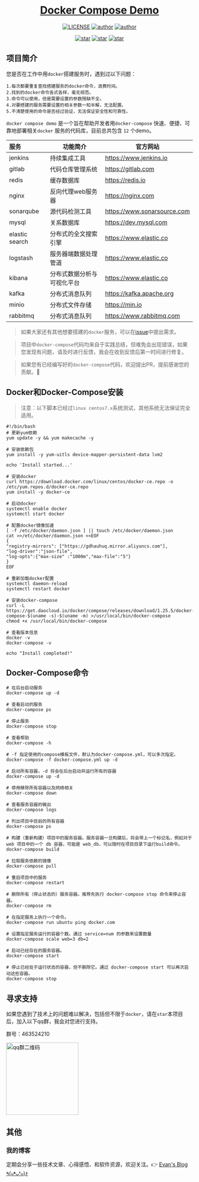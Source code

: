 <h1 align="center"><a href="https://github.com/wangming2674/docker-compose-demo" target="_blank">Docker Compose Demo</a></h1>
<p align="center">
  <a href="https://github.com/wangming2674/docker-compose-demo/blob/master/license"><img alt="LICENSE" src="https://img.shields.io/github/license/wangming2674/docker-compose-demo.svg"/></a>
  <a href="https://github.com/wangming2674"><img alt="author" src="https://img.shields.io/badge/author-Evan Wang-blue.svg"/></a>
  <a href="https://www.jetbrains.com/?from=docker-compose-demo"><img alt="author" src="https://img.shields.io/badge/IntelliJ%20IDEA-提供支持-green.svg"/></a>
</p>

<p align="center">
  <a href="https://github.com/wangming2674/docker-compose-demo/stargazers"><img alt="star" src="https://img.shields.io/github/stars/wangming2674/docker-compose-demo.svg?label=Stars&style=social"/></a>
  <a href="https://github.com/wangming2674/docker-compose-demo/network/members"><img alt="star" src="https://img.shields.io/github/forks/wangming2674/docker-compose-demo.svg?label=Fork&style=social"/></a>
  <a href="https://github.com/wangming2674/docker-compose-demo/watchers"><img alt="star" src="https://img.shields.io/github/watchers/wangming2674/docker-compose-demo.svg?label=Watch&style=social"/></a>
</p>

## 项目简介

您是否在工作中用`docker`搭建服务时，遇到过以下问题：

```text
1.每次都要重复查找搭建服务的docker命令，浪费时间。
2.找到的docker命令各式各样，毫无规范。
3.命令可以使用，但是需要设置的参数残缺不全。
4.对要搭建的服务需要设置的相关参数一知半解，无法配置。
5.不清楚使用的命令是否经过验证，无法保证安全性和可靠性。
```

`docker compose demo` 是一个旨在帮助开发者用`docker-compose` 快速、便捷、可靠地部署相关`docker`
服务的代码库，目前总共包含 `12` 个demo。

| 服务             | 功能简介          | 官方网站                        |
|:---------------|---------------|-----------------------------|
| jenkins        | 持续集成工具        | https://www.jenkins.io      |
| gitlab         | 代码仓库管理系统      | https://gitlab.com          |
| redis          | 缓存数据库         | https://redis.io            |
| nginx          | 反向代理web服务器    | https://nginx.com           |                                    
| sonarqube      | 源代码检测工具       | https://www.sonarsource.com |
| mysql          | 关系数据库         | https://dev.mysql.com       |
| elastic search | 分布式的全文搜索引擎    | https://www.elastic.co      |
| logstash       | 服务器端数据处理管道    | https://www.elastic.co      |
| kibana         | 分布式数据分析与可视化平台 | https://www.elastic.co      |
| kafka          | 分布式消息队列       | https://kafka.apache.org    |
| minio          | 分布式文件存储       | https://min.io              |
| rabbitmq       | 分布式消息队列       | https://www.rabbitmq.com    |

> 如果大家还有其他想要搭建的`docker`服务，可以在[issue](https://github.com/wangming2674/docker-compose-demo/issues/new)中提出需求。

> 项目中`docker-compose`代码均来自于实践总结，但难免会出现错误，如果您发现有问题，请及时进行反馈，我会在收到反馈后第一时间进行修复。

> 如果您有已经编写好的`docker-compose`代码，欢迎提出PR，提前感谢您的贡献。🤝

## Docker和Docker-Compose安装

> 注意：以下脚本已经过`linux centos7.x`系统测试，其他系统无法保证完全适用。

```shell
#!/bin/bash
# 更新yum依赖
yum update -y && yum makecache -y

# 安装依赖包
yum install -y yum-uitls device-mapper-persistent-data lvm2

echo 'Install started...'

# 安装docker
curl https://download.docker.com/linux/centos/docker-ce.repo -o /etc/yum.repos.d/docker-ce.repo
yum install -y docker-ce

# 启动docker
systemctl enable docker
systemctl start docker

# 配置docker镜像加速
[ -f /etc/docker/daemon.json ] || touch /etc/docker/daemon.json
cat >>/etc/docker/daemon.json <<EOF
{
"registry-mirrors": ["https://gdhauhuq.mirror.aliyuncs.com"],
"log-driver":"json-file",
"log-opts":{"max-size" :"1000m","max-file":"5"}
}
EOF

# 重新加载docker配置
systemctl daemon-reload
systemctl restart docker

# 安装docker-compose
curl -L https://get.daocloud.io/docker/compose/releases/download/1.25.5/docker-compose-$(uname -s)-$(uname -m) >/usr/local/bin/docker-compose
chmod +x /usr/local/bin/docker-compose

# 查看版本信息
docker -v
docker-compose -v

echo "Install completed!"
```

## Docker-Compose命令

```shell
# 在后台启动服务
docker-compose up -d 

# 查看启动的服务
docker-compose ps   

# 停止服务
docker-compose stop

# 查看帮助
docker-compose -h

# -f 指定使用的compose模板文件，默认为docker-compose.yml，可以多次指定。
docker-compose -f docker-compose.yml up -d 

# 启动所有容器，-d 将会在后台启动并运行所有的容器
docker-compose up -d

# 停用移除所有容器以及网络相关
docker-compose down

# 查看服务容器的输出
docker-compose logs

# 列出项目中目前的所有容器
docker-compose ps

# 构建（重新构建）项目中的服务容器。服务容器一旦构建后，将会带上一个标记名，例如对于 web 项目中的一个 db 容器，可能是 web_db，可以随时在项目目录下运行build命令。
docker-compose build

# 拉取服务依赖的镜像
docker-compose pull

# 重启项目中的服务
docker-compose restart

# 删除所有（停止状态的）服务容器。推荐先执行 docker-compose stop 命令来停止容器。
docker-compose rm 

# 在指定服务上执行一个命令。
docker-compose run ubuntu ping docker.com

# 设置指定服务运行的容器个数。通过 service=num 的参数来设置数量
docker-compose scale web=3 db=2

# 启动已经存在的服务容器。
docker-compose start

# 停止已经处于运行状态的容器，但不删除它。通过 docker-compose start 可以再次启动这些容器。
docker-compose stop
```

## 寻求支持

如果您遇到了技术上的问题难以解决，包括但不限于`docker`，请在`star`本项目后，加入以下qq群，我会对您进行支持。

<p>群号：463524210<p>
<img src="https://s1.ax1x.com/2023/04/17/p9C5qeA.png" width="195" alt="qq群二维码"/>

## 其他

### 我的博客

定期会分享一些技术文章、心得感悟、和软件资源，欢迎关注。👉 [Evan's Blog ٩(๑❛ᴗ❛๑)۶](https://evanwang.blog.csdn.net)
